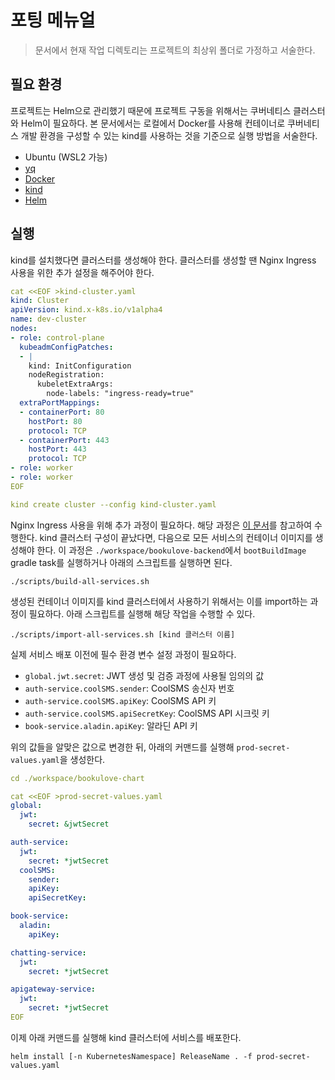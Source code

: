 # 포팅 메뉴얼  

> 문서에서 현재 작업 디렉토리는 프로젝트의 최상위 폴더로 가정하고 서술한다.  

## 필요 환경  

프로젝트는 Helm으로 관리했기 때문에 프로젝트 구동을 위해서는 쿠버네티스 클러스터와 Helm이 필요하다. 본 문서에서는 로컬에서 Docker를 사용해 컨테이너로 쿠버네티스 개발 환경을 구성할 수 있는 kind를 사용하는 것을 기준으로 실행 방법을 서술한다.  

- Ubuntu (WSL2 가능)  
- [yq](https://github.com/mikefarah/yq)  
- [Docker](https://docs.docker.com/engine/install/)  
- [kind](https://github.com/kubernetes-sigs/kind)  
- [Helm](https://helm.sh/docs/intro/install/)  

## 실행  

kind를 설치했다면 클러스터를 생성해야 한다. 클러스터를 생성할 땐 Nginx Ingress 사용을 위한 추가 설정을 해주어야 한다.  

``` yaml
cat <<EOF >kind-cluster.yaml
kind: Cluster
apiVersion: kind.x-k8s.io/v1alpha4
name: dev-cluster
nodes:
- role: control-plane
  kubeadmConfigPatches:
  - |
    kind: InitConfiguration
    nodeRegistration:
      kubeletExtraArgs:
        node-labels: "ingress-ready=true"
  extraPortMappings:
  - containerPort: 80
    hostPort: 80
    protocol: TCP
  - containerPort: 443
    hostPort: 443
    protocol: TCP
- role: worker
- role: worker
EOF

kind create cluster --config kind-cluster.yaml
```

Nginx Ingress 사용을 위해 추가 과정이 필요하다. 해당 과정은 [이 문서](https://kind.sigs.k8s.io/docs/user/ingress/#ingress-nginx)를 참고하여 수행한다. kind 클러스터 구성이 끝났다면, 다음으로 모든 서비스의 컨테이너 이미지를 생성해야 한다. 이 과정은 `./workspace/bookulove-backend`에서 `bootBuildImage` gradle task를 실행하거나 아래의 스크립트를 실행하면 된다.  

``` text
./scripts/build-all-services.sh
```

생성된 컨테이너 이미지를 kind 클러스터에서 사용하기 위해서는 이를 import하는 과정이 필요하다. 아래 스크립트를 실행해 해당 작업을 수행할 수 있다.  

``` text
./scripts/import-all-services.sh [kind 클러스터 이름]
```

실제 서비스 배포 이전에 필수 환경 변수 설정 과정이 필요하다.  

- `global.jwt.secret`: JWT 생성 및 검증 과정에 사용될 임의의 값  
- `auth-service.coolSMS.sender`: CoolSMS 송신자 번호  
- `auth-service.coolSMS.apiKey`: CoolSMS API 키  
- `auth-service.coolSMS.apiSecretKey`: CoolSMS API 시크릿 키  
- `book-service.aladin.apiKey`: 알라딘 API 키  

위의 값들을 알맞은 값으로 변경한 뒤, 아래의 커맨드를 실행해 `prod-secret-values.yaml`을 생성한다.  

``` yaml
cd ./workspace/bookulove-chart

cat <<EOF >prod-secret-values.yaml
global:
  jwt:
    secret: &jwtSecret

auth-service:
  jwt:
    secret: *jwtSecret
  coolSMS:
    sender:
    apiKey:
    apiSecretKey:

book-service:
  aladin:
    apiKey:

chatting-service:
  jwt:
    secret: *jwtSecret

apigateway-service:
  jwt:
    secret: *jwtSecret
EOF
```

이제 아래 커맨드를 실행해 kind 클러스터에 서비스를 배포한다.  

``` text
helm install [-n KubernetesNamespace] ReleaseName . -f prod-secret-values.yaml
```
